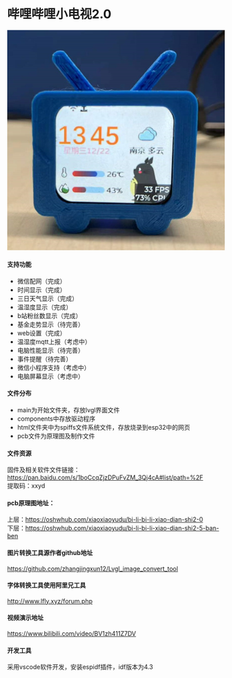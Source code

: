 # 哔哩哔哩小电视2.0
![输入图片说明](images/%E5%BE%AE%E4%BF%A1%E5%9B%BE%E7%89%87_20211222140726.jpg)
#### 支持功能  

- 微信配网（完成）  
- 时间显示（完成）  
- 三日天气显示（完成）  
- 温湿度显示（完成）  
- b站粉丝数显示（完成）  
- 基金走势显示（待完善）  
- web设置（完成）  
- 温湿度mqtt上报（考虑中）  
- 电脑性能显示（待完善）  
- 事件提醒（待完善）  
- 微信小程序支持（考虑中）  
- 电脑屏幕显示（考虑中）
   
#### 文件分布

- main为开始文件夹，存放lvgl界面文件  
- components中存放驱动程序  
- html文件夹中为spiffs文件系统文件，存放烧录到esp32中的网页  
- pcb文件为原理图及制作文件  

#### 文件资源
固件及相关软件文件链接：https://pan.baidu.com/s/1boCcqZjzDPuFvZM_3Qj4cA#list/path=%2F  
提取码：xxyd  
#### pcb原理图地址：  
上层：https://oshwhub.com/xiaoxiaoyudu/bi-li-bi-li-xiao-dian-shi2-0  
下层：https://oshwhub.com/xiaoxiaoyudu/bi-li-bi-li-xiao-dian-shi2-5-ban-ben    
#### 图片转换工具源作者github地址  
https://github.com/zhangjingxun12/Lvgl_image_convert_tool  
#### 字体转换工具使用阿里兄工具  
http://www.lfly.xyz/forum.php  
#### 视频演示地址 
https://www.bilibili.com/video/BV1zh411Z7DV  
#### 开发工具 
采用vscode软件开发，安装espidf插件，idf版本为4.3 


